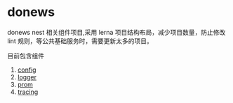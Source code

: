 # donews

donews nest 相关组件项目,采用 lerna 项目结构布局，减少项目数量，防止修改 lint 规则，等公共基础服务时，需要更新太多的项目。

目前包含组件

1. [config](./packages/nestjs-config#readme)
2. [logger](./packages/nestjs-logger#readme)
3. [prom](./packages/nestjs-prom#readme)
4. [tracing](./packages/nestjs-tracing#readme)
